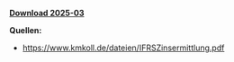 [**Download 2025-03**](https://downgit.github.io/#/home?url=https://github.com/GeorgGoldbach/Zinsarchiv/tree/master/2025-03)

**Quellen:**
* https://www.kmkoll.de/dateien/IFRSZinsermittlung.pdf
